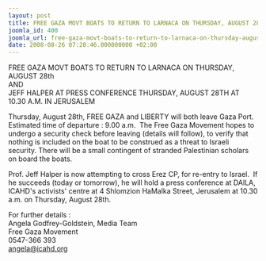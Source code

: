 ```yaml
---
layout: post
title: FREE GAZA MOVT BOATS TO RETURN TO LARNACA ON THURSDAY, AUGUST 28th
joomla_id: 400
joomla_url: free-gaza-movt-boats-to-return-to-larnaca-on-thursday-august-28th
date: 2008-08-26 07:28:46.000000000 +02:00
---
```

<p>FREE GAZA MOVT BOATS TO RETURN TO LARNACA ON THURSDAY, AUGUST 28th <br />AND<br />JEFF HALPER AT PRESS CONFERENCE THURSDAY, AUGUST 28TH AT 10.30 A.M. IN JERUSALEM</p><p>Thursday, August 28th, FREE GAZA and LIBERTY will both leave Gaza Port. Estimated time of departure : 9.00 a.m.&nbsp; The Free Gaza Movement hopes to undergo a security check before leaving (details will follow), to verify that nothing is included on the boat to be construed as a threat to Israeli security. There will be a small contingent of stranded Palestinian scholars on board the boats.</p><p>Prof. Jeff Halper is now attempting to cross Erez CP, for re-entry to Israel.&nbsp; If he succeeds (today or tomorrow), he will hold a press conference at DAILA, ICAHD's activists' centre at 4 Shlomzion HaMalka Street, Jerusalem at 10.30 a.m. on Thursday, August 28th. </p><p>For further details :<br />Angela Godfrey-Goldstein, Media Team<br />Free Gaza Movement<br />0547-366 393<br /><a href="mailto:angela@icahd.org">angela@icahd.org</a></p><p><a href=""></a></p>

